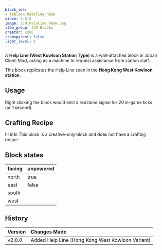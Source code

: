 ```yaml
---
block_ids:
- jsblock:helpline_hkwk
since: 2.0.0
image: JCM_helpline_hkwk.png
item_group: JCM Blocks
creator: LX86
transparent: false
light_level: 0
---
```


A **Help Line (West Kowloon Station Type)** is a wall-attached block in Joban Client Mod, acting as a machine to request assistance from station staff.

This block replicates the Help Line seen in the **Hong Kong West Kowloon station**.

## Usage
Right clicking the block would emit a redstone signal for 20 in-game ticks (or 1 second).

## Crafting Recipe
!!! info
    This block is a creative-only block and does not have a crafting recipe.

## Block states
| facing | unpowered |
|:-------|:----------|
| north  | true      |
| east   | false     |
| south  |           |
| west   |           |

## History
| Version | Changes Made                                   |
|:--------|:-----------------------------------------------|
| v2.0.0  | Added Help Line (Hong Kong West Kowloon Variant) |